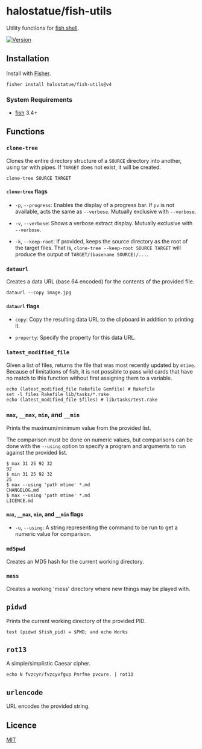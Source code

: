 # halostatue/fish-utils

Utility functions for [fish shell][shell].

[![Version][version]](https://github.com/halostatue/fish-utils/releases)

## Installation

Install with [Fisher][Fisher].

```fish
fisher install halostatue/fish-utils@v4
```

### System Requirements

- [fish][fish] 3.4+

## Functions

### `clone-tree`

Clones the entire directory structure of a `SOURCE` directory into another,
using tar with pipes. If `TARGET` does not exist, it will be created.

```fish
clone-tree SOURCE TARGET
```

#### `clone-tree` flags

- `-p`, `--progress`: Enables the display of a progress bar. If `pv` is not
  available, acts the same as `--verbose`. Mutually exclusive with `--verbose`.

- `-v`, `--verbose`: Shows a verbose extract display. Mutually exclusive with
  `--verbose`.

- `-k`, `--keep-root`: If provided, keeps the source directory as the root of
  the target files. That is, `clone-tree --keep-root SOURCE TARGET` will produce
  the output of `TARGET/(basename SOURCE)/...`.

### `dataurl`

Creates a data URL (base 64 encoded) for the contents of the provided file.

```fish
dataurl --copy image.jpg
```

#### `dataurl` flags

- `copy`: Copy the resulting data URL to the clipboard in addition to printing
  it.

- `property`: Specify the property for this data URL.

### `latest_modified_file`

Given a list of files, returns the file that was most recently updated by
`mtime`. Because of limitations of fish, it is not possible to pass wild cards
that have no match to this function without first assigning them to a variable.

```fish
echo (latest_modified_file Rakefile Gemfile) # Rakefile
set -l files Rakefile lib/tasks/*.rake
echo (latest_modified_file $files) # lib/tasks/test.rake
```

### `max`, `__max`, `min`, and `__min`

Prints the maximum/minimum value from the provided list.

The comparison must be done on numeric values, but comparisons can be done with
the `--using` option to specify a program and arguments to run against the
provided list.

```fish
$ max 31 25 92 32
92
$ min 31 25 92 32
25
$ max --using 'path mtime' *.md
CHANGELOG.md
$ max --using 'path mtime' *.md
LICENCE.md
```

#### `max`, `__max`, `min`, and `__min` flags

- `-u`, `--using`: A string representing the command to be run to get a numeric
  value for comparison.

### `md5pwd`

Creates an MD5 hash for the current working directory.

### `mess`

Creates a working 'mess' directory where new things may be played with.

## `pidwd`

Prints the current working directory of the provided PID.

```fish
test (pidwd $fish_pid) = $PWD; and echo Works
```

## `rot13`

A simple/simplistic Caesar cipher.

```fish
echo N fvzcyr/fvzcyvfgvp Pnrfne pvcure. | rot13
```

## `urlencode`

URL encodes the provided string.

## Licence

[MIT](LICENCE.md)

[fisher]: https://github.com/jorgebucaran/fisher
[fish]: https://github.com/fish-shell/fish-shell
[shell]: https://fishshell.com 'friendly interactive shell'
[version]: https://img.shields.io/github/tag/halostatue/fish-utils.svg?label=Version
[hfuc]: https://github.com/halostatue/fish-utils-core
